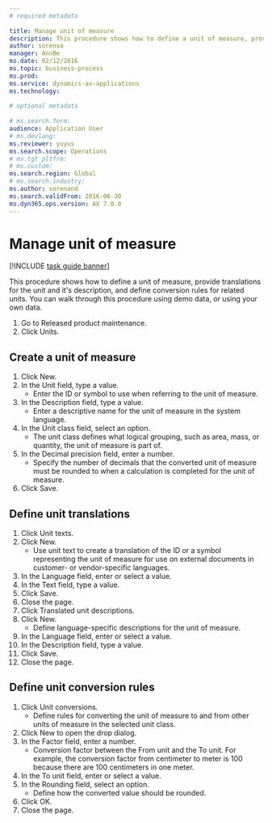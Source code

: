 ```yaml
--- 
# required metadata 
 
title: Manage unit of measure
description: This procedure shows how to define a unit of measure, provide translations for the unit and it's description, and define conversion rules for related units. 
author: sorenva
manager: AnnBe 
ms.date: 02/12/2016
ms.topic: business-process 
ms.prod:  
ms.service: dynamics-ax-applications 
ms.technology:  
 
# optional metadata 
 
# ms.search.form:   
audience: Application User 
# ms.devlang:  
ms.reviewer: yuyus
ms.search.scope: Operations 
# ms.tgt_pltfrm:  
# ms.custom:  
ms.search.region: Global
# ms.search.industry: 
ms.author: sorenand
ms.search.validFrom: 2016-06-30 
ms.dyn365.ops.version: AX 7.0.0 
---
```

# Manage unit of measure

[!INCLUDE [task guide banner](../../includes/task-guide-banner.md)]

This procedure shows how to define a unit of measure, provide translations for the unit and it's description, and define conversion rules for related units. You can walk through this procedure using demo data, or using your own data.

1. Go to Released product maintenance.
2. Click Units.

## Create a unit of measure
1. Click New.
2. In the Unit field, type a value.
    * Enter the ID or symbol to use when referring to the unit of measure.  
3. In the Description field, type a value.
    * Enter a descriptive name for the unit of measure in the system language.  
4. In the Unit class field, select an option.
    * The unit class defines what logical grouping, such as area, mass, or quantity, the unit of measure is part of.  
5. In the Decimal precision field, enter a number.
    * Specify the number of decimals that the converted unit of measure must be rounded to when a calculation is completed for the unit of measure.  
6. Click Save.

## Define unit translations
1. Click Unit texts.
2. Click New.
    * Use unit text to create a translation of the ID or a symbol representing the unit of measure for use on external documents in customer- or vendor-specific languages.  
3. In the Language field, enter or select a value.
4. In the Text field, type a value.
5. Click Save.
6. Close the page.
7. Click Translated unit descriptions.
8. Click New.
    * Define language-specific descriptions for the unit of measure.  
9. In the Language field, enter or select a value.
10. In the Description field, type a value.
11. Click Save.
12. Close the page.

## Define unit conversion rules
1. Click Unit conversions.
    * Define rules for converting the unit of measure to and from other units of measure in the selected unit class.  
2. Click New to open the drop dialog.
3. In the Factor field, enter a number.
    * Conversion factor between the From unit and the To unit. For example, the conversion factor from centimeter to meter is 100 because there are 100 centimeters in one meter.  
4. In the To unit field, enter or select a value.
5. In the Rounding field, select an option.
    * Define how the converted value should be rounded.  
6. Click OK.
7. Close the page.

